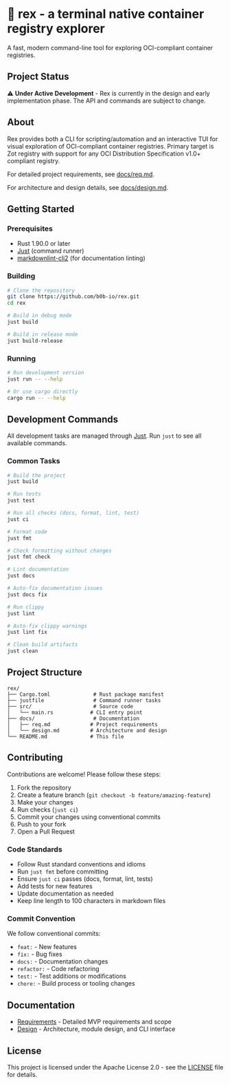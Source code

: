 # 🔭 rex - a terminal native container registry explorer

A fast, modern command-line tool for exploring OCI-compliant container
registries.

## Project Status

⚠️ **Under Active Development** - Rex is currently in the design and early
implementation phase. The API and commands are subject to change.

## About

Rex provides both a CLI for scripting/automation and an interactive TUI for
visual exploration of OCI-compliant container registries. Primary target is
Zot registry with support for any OCI Distribution Specification v1.0+
compliant registry.

For detailed project requirements, see [docs/req.md](docs/req.md).

For architecture and design details, see [docs/design.md](docs/design.md).

## Getting Started

### Prerequisites

- Rust 1.90.0 or later
- [Just](https://github.com/casey/just) (command runner)
- [markdownlint-cli2](https://github.com/DavidAnson/markdownlint-cli2) (for
  documentation linting)

### Building

```bash
# Clone the repository
git clone https://github.com/b0b-io/rex.git
cd rex

# Build in debug mode
just build

# Build in release mode
just build-release
```

### Running

```bash
# Run development version
just run -- --help

# Or use cargo directly
cargo run -- --help
```

## Development Commands

All development tasks are managed through [Just](https://github.com/casey/just).
Run `just` to see all available commands.

### Common Tasks

```bash
# Build the project
just build

# Run tests
just test

# Run all checks (docs, format, lint, test)
just ci

# Format code
just fmt

# Check formatting without changes
just fmt check

# Lint documentation
just docs

# Auto-fix documentation issues
just docs fix

# Run clippy
just lint

# Auto-fix clippy warnings
just lint fix

# Clean build artifacts
just clean
```

## Project Structure

```text
rex/
├── Cargo.toml              # Rust package manifest
├── justfile                # Command runner tasks
├── src/                    # Source code
│   └── main.rs            # CLI entry point
├── docs/                   # Documentation
│   ├── req.md             # Project requirements
│   └── design.md          # Architecture and design
└── README.md              # This file
```

## Contributing

Contributions are welcome! Please follow these steps:

1. Fork the repository
2. Create a feature branch (`git checkout -b feature/amazing-feature`)
3. Make your changes
4. Run checks (`just ci`)
5. Commit your changes using conventional commits
6. Push to your fork
7. Open a Pull Request

### Code Standards

- Follow Rust standard conventions and idioms
- Run `just fmt` before committing
- Ensure `just ci` passes (docs, format, lint, tests)
- Add tests for new features
- Update documentation as needed
- Keep line length to 100 characters in markdown files

### Commit Convention

We follow conventional commits:

- `feat:` - New features
- `fix:` - Bug fixes
- `docs:` - Documentation changes
- `refactor:` - Code refactoring
- `test:` - Test additions or modifications
- `chore:` - Build process or tooling changes

## Documentation

- [Requirements](docs/req.md) - Detailed MVP requirements and scope
- [Design](docs/design.md) - Architecture, module design, and CLI interface

## License

This project is licensed under the Apache License 2.0 - see the
[LICENSE](LICENSE) file for details.

